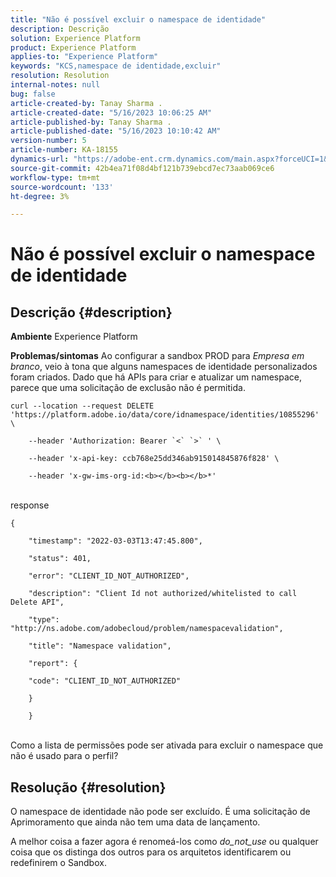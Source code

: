 ```yaml
---
title: "Não é possível excluir o namespace de identidade"
description: Descrição
solution: Experience Platform
product: Experience Platform
applies-to: "Experience Platform"
keywords: "KCS,namespace de identidade,excluir"
resolution: Resolution
internal-notes: null
bug: false
article-created-by: Tanay Sharma .
article-created-date: "5/16/2023 10:06:25 AM"
article-published-by: Tanay Sharma .
article-published-date: "5/16/2023 10:10:42 AM"
version-number: 5
article-number: KA-18155
dynamics-url: "https://adobe-ent.crm.dynamics.com/main.aspx?forceUCI=1&pagetype=entityrecord&etn=knowledgearticle&id=5e95044c-d1f3-ed11-8848-6045bd006079"
source-git-commit: 42b4ea71f08d4bf121b739ebcd7ec73aab069ce6
workflow-type: tm+mt
source-wordcount: '133'
ht-degree: 3%

---
```


# Não é possível excluir o namespace de identidade

## Descrição {#description}

<b>Ambiente</b>
Experience Platform


<b>Problemas/sintomas</b>
Ao configurar a sandbox PROD para *Empresa em branco*, veio à tona que alguns namespaces de identidade personalizados foram criados. Dado que há APIs para criar e atualizar um namespace, parece que uma solicitação de exclusão não é permitida.


```
curl --location --request DELETE 'https://platform.adobe.io/data/core/idnamespace/identities/10855296' \

    --header 'Authorization: Bearer `<` `>` ' \

    --header 'x-api-key: ccb768e25dd346ab915014845876f828' \

    --header 'x-gw-ims-org-id:<b></b><b></b>*'
```


<br>response<br>

```
{

    "timestamp": "2022-03-03T13:47:45.800",

    "status": 401,

    "error": "CLIENT_ID_NOT_AUTHORIZED",

    "description": "Client Id not authorized/whitelisted to call Delete API",

    "type": "http://ns.adobe.com/adobecloud/problem/namespacevalidation",

    "title": "Namespace validation",

    "report": {

    "code": "CLIENT_ID_NOT_AUTHORIZED"

    }

    }
```


<br>Como a lista de permissões pode ser ativada para excluir o namespace que não é usado para o perfil?<br>



## Resolução {#resolution}


O namespace de identidade não pode ser excluído. É uma solicitação de Aprimoramento que ainda não tem uma data de lançamento.

A melhor coisa a fazer agora é renomeá-los como *do_not_use* ou qualquer coisa que os distinga dos outros para os arquitetos identificarem ou redefinirem o Sandbox.

